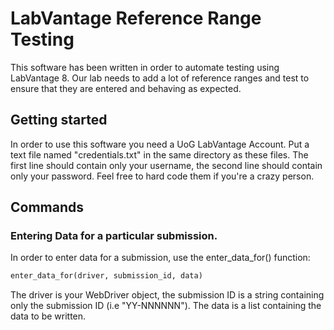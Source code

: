 # LabVantage Reference Range Testing

This software has been written in order to automate testing using LabVantage 8. Our lab needs to add a lot of reference ranges and test to ensure that they are entered and behaving as expected.

## Getting started

In order to use this software you need a UoG LabVantage Account. Put a text file named "credentials.txt" in the same directory as these files. The first line should contain only your username, the second line should contain only your password. Feel free to hard code them if you're a crazy person.

## Commands
### Entering Data for a particular submission.

In order to enter data for a submission, use the enter_data_for() function:

``` python
enter_data_for(driver, submission_id, data)
```
The driver is your WebDriver object, the submission ID is a string containing only the submission ID (i.e "YY-NNNNNN"). The data is a list containing the data to be written.